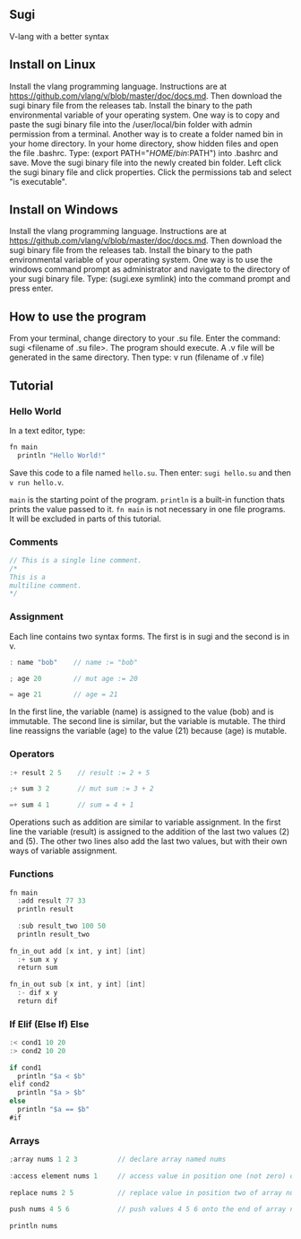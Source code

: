## Sugi

V-lang with a better syntax

## Install on Linux

Install the vlang programming language. Instructions are at https://github.com/vlang/v/blob/master/doc/docs.md. Then download the sugi binary file from the releases tab. Install the binary to the path environmental variable of your operating system. One way is to copy and paste the sugi binary file into the /user/local/bin folder with admin permission from a terminal. Another way is to create a folder named bin in your home directory. In your home directory, show hidden files and open the file .bashrc. Type: (export PATH="$HOME/bin:$PATH") into .bashrc and save. Move the sugi binary file into the newly created bin folder. Left click the sugi binary file and click properties. Click the permissions tab and select "is executable".

## Install on Windows

Install the vlang programming language. Instructions are at https://github.com/vlang/v/blob/master/doc/docs.md. Then download the sugi binary file from the releases tab. Install the binary to the path environmental variable of your operating system. One way is to use the windows command prompt as administrator and navigate to the directory of your sugi binary file. Type: (sugi.exe symlink) into the command prompt and press enter.

## How to use the program

From your terminal, change directory to your .su file. Enter the command: sugi <filename of .su file>. The program should execute. A .v file will be generated in the same directory. Then type: v run (filename of .v file)

## Tutorial

### Hello World

In a text editor, type: 

```v
fn main
  println "Hello World!"
```
Save this code to a file named `hello.su`. Then enter: `sugi hello.su` and then `v run hello.v`.
  
`main` is the starting point of the program. 
`println` is a built-in function thats prints the value passed to it.
`fn main` is not necessary in one file programs. It will be excluded in parts of this tutorial.

### Comments

```v
// This is a single line comment.
/* 
This is a
multiline comment. 
*/  
```

### Assignment

Each line contains two syntax forms. The first is in sugi and the second is in v.

```v
: name "bob"    // name := "bob"

; age 20        // mut age := 20

= age 21        // age = 21
```

In the first line, the variable (name) is assigned to the value (bob) and is immutable. The second line is similar, but the variable is mutable. The third line reassigns the variable (age) to the value (21) because (age) is mutable.

### Operators

```v
:+ result 2 5    // result := 2 + 5

;+ sum 3 2       // mut sum := 3 + 2

=+ sum 4 1       // sum = 4 + 1
```

Operations such as addition are similar to variable assignment. In the first line the variable (result) is assigned to the addition of the last two values (2) and (5). The other two lines also add the last two values, but with their own ways of variable assignment.

### Functions

```v
fn main
  :add result 77 33
  println result
  
  :sub result_two 100 50
  println result_two
  
fn_in_out add [x int, y int] [int] 
  :+ sum x y
  return sum
  
fn_in_out sub [x int, y int] [int] 
  :- dif x y
  return dif
```

### If Elif (Else If) Else

```v
:< cond1 10 20
:> cond2 10 20
  
if cond1
  println "$a < $b"
elif cond2
  println "$a > $b"
else
  println "$a == $b"
#if
```
  
### Arrays
  
```v
;array nums 1 2 3          // declare array named nums
  
:access element nums 1     // access value in position one (not zero) of array and store it in element
  
replace nums 2 5           // replace value in position two of array nums with five
  
push nums 4 5 6            // push values 4 5 6 onto the end of array nums
  
println nums
```

